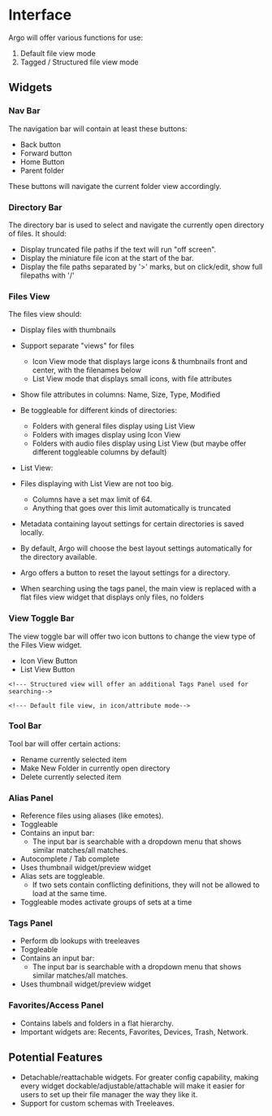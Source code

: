 # Interface

Argo will offer various functions for use:
1. Default file view mode
2. Tagged / Structured file view mode

## Widgets

### Nav Bar

The navigation bar will contain at least these buttons:
- Back button
- Forward button
- Home Button
- Parent folder

These buttons will navigate the current folder view accordingly.

### Directory Bar

The directory bar is used to select and navigate the currently open directory of files. It should:
- Display truncated file paths if the text will run "off screen".
- Display the miniature file icon at the start of the bar.
- Display the file paths separated by '>' marks, but on click/edit, show full filepaths with '/'

### Files View

The files view should:

- Display files with thumbnails
- Support separate "views" for files
    - Icon View mode that displays large icons & thumbnails front and center, with the filenames below
    - List View mode that displays small icons, with file attributes
- Show file attributes in columns: Name, Size, Type, Modified
- Be toggleable for different kinds of directories:
    - Folders with general files display using List View
    - Folders with images display using Icon View
    - Folders with audio files display using List View (but maybe offer different toggleable columns by default)
- List View:
- Files displaying with List View are not too big.
    - Columns have a set max limit of 64.
    - Anything that goes over this limit automatically is truncated
- Metadata containing layout settings for certain directories is saved locally.
- By default, Argo will choose the best layout settings automatically for the directory available.
- Argo offers a button to reset the layout settings for a directory.

- When searching using the tags panel, the main view is replaced with a flat files view widget that displays only files, no folders

### View Toggle Bar

The view toggle bar will offer two icon buttons to change the view type of the Files View widget.
- Icon View Button
- List View Button

<!--- Structured View-->
    <!--- Structured view will offer an additional Tags Panel used for searching-->
<!--- Unstructured View-->
    <!--- Default file view, in icon/attribute mode-->

### Tool Bar

Tool bar will offer certain actions:
- Rename currently selected item
- Make New Folder in currently open directory
- Delete currently selected item

### Alias Panel

- Reference files using aliases (like emotes).
- Toggleable
- Contains an input bar:
    - The input bar is searchable with a dropdown menu that shows similar matches/all matches.
- Autocomplete / Tab complete
- Uses thumbnail widget/preview widget
- Alias sets are toggleable.
    - If two sets contain conflicting definitions, they will not be allowed to load at the same time.
- Toggleable modes activate groups of sets at a time

### Tags Panel

- Perform db lookups with treeleaves
- Toggleable
- Contains an input bar:
    - The input bar is searchable with a dropdown menu that shows similar matches/all matches.
- Uses thumbnail widget/preview widget

### Favorites/Access Panel

- Contains labels and folders in a flat hierarchy.
- Important widgets are: Recents, Favorites, Devices, Trash, Network.

## Potential Features

- Detachable/reattachable widgets. For greater config capability, making every widget dockable/adjustable/attachable
    will make it easier for users to set up their file manager the way they like it.
- Support for custom schemas with Treeleaves.
